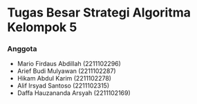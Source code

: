 ﻿# Tugas Besar Strategi Algoritma Kelompok 5

### Anggota
- Mario Firdaus Abdillah    (2211102296)
- Arief Budi Mulyawan       (2211102287)
- Hikam Abdul Karim         (2211102278)
- Alif Irsyad Santoso       (2211102315)
- Daffa Hauzananda Arsyah   (2211102169)
